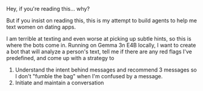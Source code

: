 Hey, if you're reading this... why?

But if you insist on reading this, this is my attempt to build agents to help me text women on dating apps. 

I am terrible at texting and even worse at picking up subtle hints, so this is where the bots come in. 
Running on Gemma 3n E4B locally, I want to create a bot that will analyze a person's text, tell me if there are any red flags I've predefined, and come up with a strategy to 
1. Understand the intent behind messages and recommend 3 messages so I don't "fumble the bag" when I'm confused by a message.
2. Initiate and maintain a conversation
